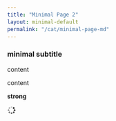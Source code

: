 ```yaml
---
title: "Minimal Page 2"
layout: minimal-default
permalink: "/cat/minimal-page-md"
---
```


### minimal subtitle

content

content

<strong>strong</strong>

<img src="/static/photoswipe/default-skin/preloader.gif">

<script src="/js/test.js"></script>